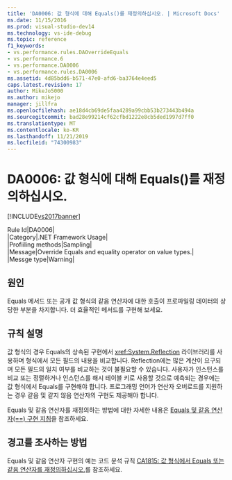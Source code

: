 ```yaml
---
title: 'DA0006: 값 형식에 대해 Equals()를 재정의하십시오. | Microsoft Docs'
ms.date: 11/15/2016
ms.prod: visual-studio-dev14
ms.technology: vs-ide-debug
ms.topic: reference
f1_keywords:
- vs.performance.rules.DAOverrideEquals
- vs.performance.6
- vs.performance.DA0006
- vs.performance.rules.DA0006
ms.assetid: 4d85bdd6-b571-47e0-afd6-ba3764e4eed5
caps.latest.revision: 17
author: MikeJo5000
ms.author: mikejo
manager: jillfra
ms.openlocfilehash: ae18d4cb69de5faa4289a99cbb53b273443b494a
ms.sourcegitcommit: bad28e99214cf62cfbd1222e8cb5ded1997d7ff0
ms.translationtype: MT
ms.contentlocale: ko-KR
ms.lasthandoff: 11/21/2019
ms.locfileid: "74300983"
---
```

# <a name="da0006-override-equals-for-value-types"></a>DA0006: 값 형식에 대해 Equals()를 재정의하십시오.
[!INCLUDE[vs2017banner](../includes/vs2017banner.md)]

Rule Id|DA0006|  
|Category|.NET Framework Usage|  
|Profiiling methods|Sampling|  
|Message|Override Equals and equality operator on value types.|  
|Messge type|Warning|  
  
## <a name="cause"></a>원인  
 Equals 메서드 또는 공개 값 형식의 같음 연산자에 대한 호출이 프로파일링 데이터의 상당한 부분을 차지합니다. 더 효율적인 메서드를 구현해 보세요.  
  
## <a name="rule-description"></a>규칙 설명  
 값 형식의 경우 Equals의 상속된 구현에서 <xref:System.Reflection> 라이브러리를 사용하며 형식에서 모든 필드의 내용을 비교합니다. Reflection에는 많은 계산이 요구되며 모든 필드의 일치 여부를 비교하는 것이 불필요할 수 있습니다. 사용자가 인스턴스를 비교 또는 정렬하거나 인스턴스를 해시 테이블 키로 사용할 것으로 예측되는 경우에는 값 형식에서 Equals를 구현해야 합니다. 프로그래밍 언어가 연산자 오버로드를 지원하는 경우 같음 및 같지 않음 연산자의 구현도 제공해야 합니다.  
  
 Equals 및 같음 연산자를 재정의하는 방법에 대한 자세한 내용은 [Equals 및 같음 연산자(==) 구현 지침](https://go.microsoft.com/fwlink/?LinkId=177818)을 참조하세요.  
  
## <a name="how-to-investigate-a-warning"></a>경고를 조사하는 방법  
 Equals 및 같음 연산자 구현의 예는 코드 분석 규칙 [CA1815: 값 형식에서 Equals 또는 같음 연산자를 재정의하십시오.](../code-quality/ca1815-override-equals-and-operator-equals-on-value-types.md)를 참조하세요.
